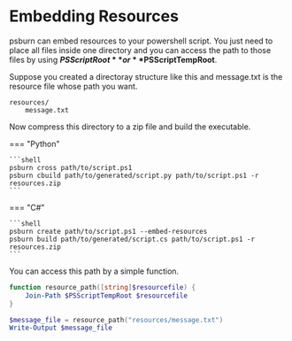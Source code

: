 # Embedding Resources

psburn can embed resources to your powershell script. You just need to place all files inside one directory and you can access the path to those files by using **$PSScriptRoot** or **$PSScriptTempRoot**.

Suppose you created a directoray structure like this and message.txt is the resource file whose path you want.

```
resources/
	message.txt
```

Now compress this directory to a zip file and build the executable.

=== "Python"

	```shell
	psburn cross path/to/script.ps1
	psburn cbuild path/to/generated/script.py path/to/script.ps1 -r resources.zip
	```

=== "C#"

	```shell
	psburn create path/to/script.ps1 --embed-resources
	psburn build path/to/generated/script.cs path/to/script.ps1 -r resources.zip
	```

You can access this path by a simple function.

```ps1
function resource_path([string]$resourcefile) {
    Join-Path $PSScriptTempRoot $resourcefile
}

$message_file = resource_path("resources/message.txt")
Write-Output $message_file
```

